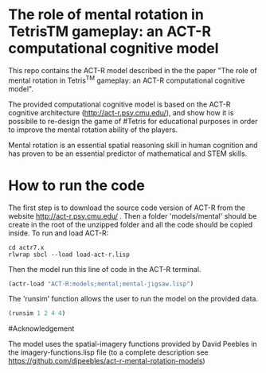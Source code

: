 # The role of mental rotation in TetrisTM gameplay: an ACT-R computational cognitive model

This repo contains the ACT-R model described in the the paper "The role of mental rotation in Tetris<sup>TM</sup> gameplay: an ACT-R computational cognitive model".

The provided computational cognitive model is based on the ACT-R cognitive architecture (http://act-r.psy.cmu.edu/), and show how it is possibile to re-design the game of #Tetris for educational purposes in order to improve the mental rotation ability of the players.

Mental rotation is an essential spatial reasoning skill in human cognition and has proven to be an essential predictor of mathematical and STEM skills. 


# How to run the code

The first step is to download the source code version of ACT-R from the website http://act-r.psy.cmu.edu/ .
Then a folder 'models/mental' should be create in the root of the unzipped folder and all the code should be copied inside.
To run and load ACT-R:

``` 
cd actr7.x
rlwrap sbcl --load load-act-r.lisp 
``` 

Then the model run this line of code in the ACT-R terminal. 

``` lisp
(actr-load "ACT-R:models;mental;mental-jigsaw.lisp")
```

The 'runsim' function allows the user to run the model on the provided data.

``` lisp
(runsim 1 2 4 4)
```

#Acknowledgement

The model uses the spatial-imagery functions provided by David Peebles in the imagery-functions.lisp file (to a complete description see 
https://github.com/djpeebles/act-r-mental-rotation-models)
